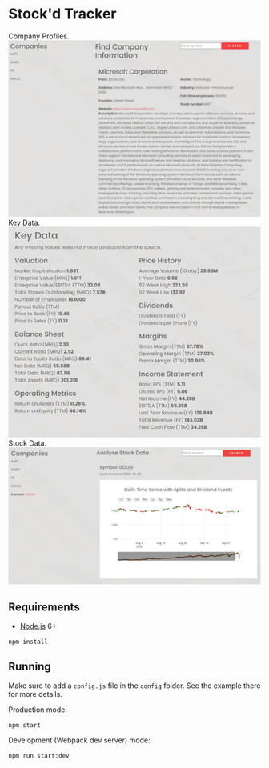 # Stock'd Tracker

Company Profiles. <img src="company-information.png"/>
Key Data. <img src="technical-indicators.png"/>
Stock Data. <img src="stock-data.png"/>


## Requirements

- [Node.js](https://nodejs.org/en/) 6+

```shell
npm install
```


## Running

Make sure to add a `config.js` file in the `config` folder. See the example there for more details.

Production mode:

```shell
npm start
```

Development (Webpack dev server) mode:

```shell
npm run start:dev
```
